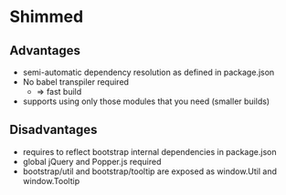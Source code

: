# Shimmed
## Advantages

 * semi-automatic dependency resolution as defined in package.json
 * No babel transpiler required
   * => fast build
 * supports using only those modules that you need (smaller builds)

## Disadvantages

 * requires to reflect bootstrap internal dependencies in package.json
 * global jQuery and Popper.js required
 * bootstrap/util and bootstrap/tooltip are exposed as window.Util and window.Tooltip
